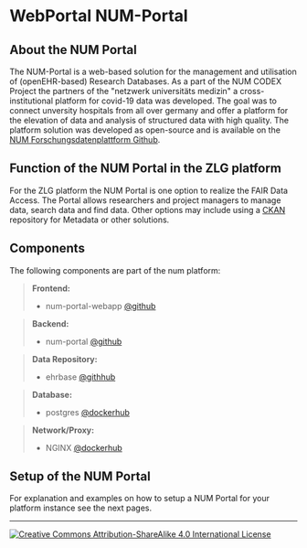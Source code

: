 # WebPortal NUM-Portal

## About the NUM Portal
The NUM-Portal is a web-based solution for the management and utilisation of (openEHR-based) Research Databases. As a part of the NUM CODEX Project the partners of the "netzwerk universitäts medizin" a cross-institutional platform for covid-19 data was developed. The goal was to connect unversity hospitals from all over germany and offer a platform for the elevation of data and analysis of structured data with high quality. The platform solution was developed as open-source and is available on the [NUM Forschungsdatenplattform Github](https://github.com/num-forschungsdatenplattform).

## Function of the NUM Portal in the ZLG platform
For the ZLG platform the NUM Portal is one option to realize the FAIR Data Access. The Portal allows researchers and project managers to manage data, search data and find data. Other options may include using a [CKAN](https://ckan.org) repository for Metadata or other solutions.

## Components
The following components are part of the num platform:

> **Frontend:**
> - num-portal-webapp [@github](https://github.com/NUM-Forschungsdatenplattform/num-portal-webapp)  

> **Backend:**
> - num-portal [@github](https://github.com/NUM-Forschungsdatenplattform/num-portal)

> **Data Repository:**
> - ehrbase [@githhub](https://github.com/NUM-Forschungsdatenplattform/ehrbase)

> **Database:**
> - postgres [@dockerhub](https://hub.docker.com/_/postgres)

> **Network/Proxy:**
> - NGINX [@dockerhub](https://hub.docker.com/_/nginx/tags)

## Setup of the NUM Portal
For explanation and examples on how to setup a NUM Portal for your platform instance see the next pages.

---
[![Creative Commons Attribution-ShareAlike 4.0 International License](https://i.creativecommons.org/l/by-sa/4.0/88x31.png "Creative Commons Attribution-ShareAlike 4.0 International License")](http://creativecommons.org/licenses/by-sa/4.0/)